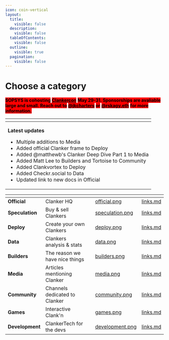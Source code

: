 ```yaml
---
icon: coin-vertical
layout:
  title:
    visible: false
  description:
    visible: false
  tableOfContents:
    visible: false
  outline:
    visible: true
  pagination:
    visible: false
---
```


# Choose a category

<mark style="background-color:red;">**$OPSYS is cohosting**</mark> [<mark style="background-color:red;">**Clankercon**</mark>](https://warpcast.com/~/channel/clankercon) <mark style="background-color:red;">**May 29-31. Sponsorships are avaliable large and small. Reach out to**</mark> [<mark style="background-color:red;">**@jkcharters**</mark>](https://warpcast.com/jkcharters) <mark style="background-color:red;">**or**</mark> [<mark style="background-color:red;">**@rskagy.eth**</mark>](https://warpcast.com/rskagy.eth) <mark style="background-color:red;">**for more information.**</mark>

<table data-header-hidden data-full-width="true">
  <thead>
    <tr>
      <th></th>
    </tr>
  </thead>
  <tbody>
    <tr>
      <td>
        <p><strong>Latest updates</strong></p>
        <ul>
          <li>Multiple additions to Media</li>
          <li>Added official Clanker frame to Deploy</li>
          <li>Added @matthewb's Clanker Deep Dive Part 1 to Media</li
          ><li>Added Matt Lee to Builders and Tortoise to Community</li>
          <li>Added Clankvortex to Deploy</li>
          <li>Added Checkr.social to Data</li>
          <li>Updated link to new docs in Official</li>
        </ul>
      </td>
    </tr>
  </tbody>
</table>

<table data-view="cards" data-full-width="true"><thead><tr><th></th><th></th><th></th><th data-hidden data-card-cover data-type="files"></th><th data-hidden data-card-target data-type="content-ref"></th></tr></thead><tbody><tr><td><strong>Official</strong></td><td>Clanker HQ</td><td></td><td><a href=".gitbook/assets/official.png">official.png</a></td><td><a href="official/links.md">links.md</a></td></tr><tr><td><strong>Speculation</strong></td><td>Buy &#x26; sell Clankers</td><td></td><td><a href=".gitbook/assets/speculation.png">speculation.png</a></td><td><a href="speculation/links.md">links.md</a></td></tr><tr><td><strong>Deploy</strong></td><td>Create your own Clankers</td><td></td><td><a href=".gitbook/assets/deploy.png">deploy.png</a></td><td><a href="deploy/links.md">links.md</a></td></tr><tr><td><strong>Data</strong></td><td>Clankers analysis &#x26; stats</td><td></td><td><a href=".gitbook/assets/data.png">data.png</a></td><td><a href="data/links.md">links.md</a></td></tr><tr><td><strong>Builders</strong></td><td>The reason we have nice things</td><td></td><td><a href=".gitbook/assets/builders.png">builders.png</a></td><td><a href="builders/links.md">links.md</a></td></tr><tr><td><strong>Media</strong></td><td>Articles mentioning Clanker</td><td></td><td><a href=".gitbook/assets/media.png">media.png</a></td><td><a href="media/links.md">links.md</a></td></tr><tr><td><strong>Community</strong></td><td>Channels dedicated to Clanker</td><td></td><td><a href=".gitbook/assets/community.png">community.png</a></td><td><a href="community/links.md">links.md</a></td></tr><tr><td><strong>Games</strong></td><td>Interactive Clank'n</td><td></td><td><a href=".gitbook/assets/games.png">games.png</a></td><td><a href="games/links.md">links.md</a></td></tr><tr><td><strong>Development</strong></td><td>ClankerTech for the devs</td><td></td><td><a href=".gitbook/assets/development.png">development.png</a></td><td><a href="development/links.md">links.md</a></td></tr></tbody></table>
